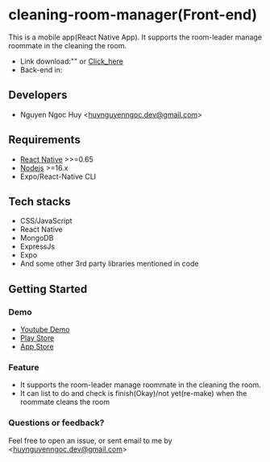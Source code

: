 # cleaning-room-manager(Front-end)

This is a mobile app(React Native App). It supports the room-leader manage roommate in the cleaning the room.

- Link download:"" or [Click_here]()
- Back-end in:

## Developers

- Nguyen Ngoc Huy &lt;[huynguyenngoc.dev@gmail.com](huynguyenngoc.dev@gmail.com)&gt;

## Requirements

- [React Native](https://reactnative.dev) &gt;>=0.65
- [Nodejs](https://nodejs.org/en/) &gt;=16.x
- Expo/React-Native CLI

## Tech stacks

- CSS/JavaScript
- React Native
- MongoDB
- ExpressJs
- Expo
- And some other 3rd party libraries mentioned in code

## Getting Started

### Demo

- [Youtube Demo]()
- [Play Store]()
- [App Store]()

### Feature

- It supports the room-leader manage roommate in the cleaning the room.
- It can list to do and check is finish(Okay)/not yet(re-make) when the roommate cleans the room

### Questions or feedback?

Feel free to open an issue, or sent email to me by &lt;[huynguyenngoc.dev@gmail.com](huynguyenngoc.dev@gmail.com)&gt;

```

```
